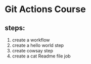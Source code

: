 # Git Actions Course
## steps: 
1. create a workflow 
2. create a hello world step 
3. create cowsay step 
4. create a cat Readme file job